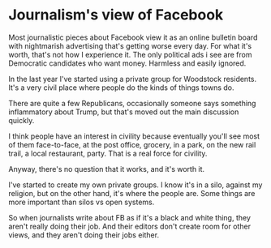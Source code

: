 # Journalism's view of Facebook
Most journalistic pieces about Facebook view it as an online bulletin board with nightmarish advertising that's getting worse every day. For what it's worth, that's not how I experience it. The only political ads i see are from Democratic candidates who want money. Harmless and easily ignored. 

In the last year I've started using a private group for Woodstock residents. It's a very civil place where people do the kinds of things towns do. 

There are quite a few Republicans, occasionally someone says something inflammatory about Trump, but that's moved out the main discussion quickly. 

I think people have an interest in civility because eventually you'll see most of them face-to-face, at the post office, grocery, in a park, on the new rail trail, a local restaurant, party. That is a real force for civility. 

Anyway, there's no question that it works, and it's worth it. 

I've started to create my own private groups. I know it's in a silo, against my religion, but on the other hand, it's where the people are. Some things are more important than silos vs open systems. 

So when journalists write about FB as if it's a black and white thing, they aren't really doing their job. And their editors don't create room for other views, and they aren't doing their jobs either. 

